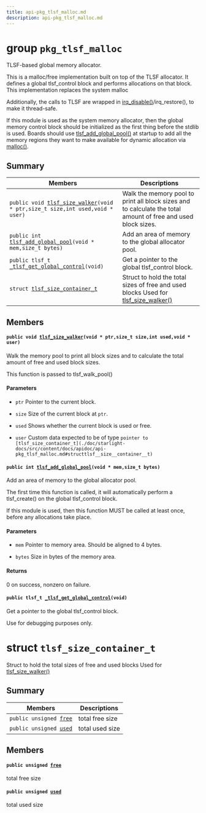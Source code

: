 ```yaml
---
title: api-pkg_tlsf_malloc.md
description: api-pkg_tlsf_malloc.md
---
```

# group `pkg_tlsf_malloc` 

TLSF-based global memory allocator.

This is a malloc/free implementation built on top of the TLSF allocator. It defines a global tlsf_control block and performs allocations on that block. This implementation replaces the system malloc

Additionally, the calls to TLSF are wrapped in [irq_disable()](./doc/starlight-docs/src/content/docs/apidoc/api-undefined.md#group__core__irq_1ga7cb620d77da293d98ccc1715d6cb9a02)/irq_restore(), to make it thread-safe.

If this module is used as the system memory allocator, then the global memory control block should be initialized as the first thing before the stdlib is used. Boards should use [tlsf_add_global_pool()](./doc/starlight-docs/src/content/docs/apidoc/api-undefined.md#group__pkg__tlsf__malloc_1ga66c0db8f9341cb9daabef2d4b08b035a) at startup to add all the memory regions they want to make available for dynamic allocation via [malloc()](./doc/starlight-docs/src/content/docs/apidoc/api-undefined.md#group__oneway__malloc_1ga7ac38fce3243a7dcf448301ee9ffd392).

## Summary

 Members                        | Descriptions                                
--------------------------------|---------------------------------------------
`public void `[`tlsf_size_walker`](#group__pkg__tlsf__malloc_1gafaa46b185f45af50d5f8be034ab5d4a3)`(void * ptr,size_t size,int used,void * user)`            | Walk the memory pool to print all block sizes and to calculate the total amount of free and used block sizes.
`public int `[`tlsf_add_global_pool`](#group__pkg__tlsf__malloc_1ga66c0db8f9341cb9daabef2d4b08b035a)`(void * mem,size_t bytes)`            | Add an area of memory to the global allocator pool.
`public tlsf_t `[`_tlsf_get_global_control`](#group__pkg__tlsf__malloc_1gae543b38e2f4916ed72ba6c0219663441)`(void)`            | Get a pointer to the global tlsf_control block.
`struct `[`tlsf_size_container_t`](#structtlsf__size__container__t) | Struct to hold the total sizes of free and used blocks Used for [tlsf_size_walker()](./doc/starlight-docs/src/content/docs/apidoc/api-undefined.md#group__pkg__tlsf__malloc_1gafaa46b185f45af50d5f8be034ab5d4a3)

## Members

#### `public void `[`tlsf_size_walker`](#group__pkg__tlsf__malloc_1gafaa46b185f45af50d5f8be034ab5d4a3)`(void * ptr,size_t size,int used,void * user)` 

Walk the memory pool to print all block sizes and to calculate the total amount of free and used block sizes.

This function is passed to tlsf_walk_pool()

#### Parameters
* `ptr` Pointer to the current block. 

* `size` Size of the current block at `ptr`. 

* `used` Shows whether the current block is used or free. 

* `user` Custom data expected to be of type `pointer to [tlsf_size_container_t](./doc/starlight-docs/src/content/docs/apidoc/api-pkg_tlsf_malloc.md#structtlsf__size__container__t)`

#### `public int `[`tlsf_add_global_pool`](#group__pkg__tlsf__malloc_1ga66c0db8f9341cb9daabef2d4b08b035a)`(void * mem,size_t bytes)` 

Add an area of memory to the global allocator pool.

The first time this function is called, it will automatically perform a tlsf_create() on the global tlsf_control block.

If this module is used, then this function MUST be called at least once, before any allocations take place.

#### Parameters
* `mem` Pointer to memory area. Should be aligned to 4 bytes. 

* `bytes` Size in bytes of the memory area.

#### Returns
0 on success, nonzero on failure.

#### `public tlsf_t `[`_tlsf_get_global_control`](#group__pkg__tlsf__malloc_1gae543b38e2f4916ed72ba6c0219663441)`(void)` 

Get a pointer to the global tlsf_control block.

Use for debugging purposes only.

# struct `tlsf_size_container_t` 

Struct to hold the total sizes of free and used blocks Used for [tlsf_size_walker()](./doc/starlight-docs/src/content/docs/apidoc/api-undefined.md#group__pkg__tlsf__malloc_1gafaa46b185f45af50d5f8be034ab5d4a3)

## Summary

 Members                        | Descriptions                                
--------------------------------|---------------------------------------------
`public unsigned `[`free`](#structtlsf__size__container__t_1a688a0caee90fbb4d47bced2c8e85b908) | total free size
`public unsigned `[`used`](#structtlsf__size__container__t_1a9a239b42283c860962b2558f9da244be) | total used size

## Members

#### `public unsigned `[`free`](#structtlsf__size__container__t_1a688a0caee90fbb4d47bced2c8e85b908) 

total free size

#### `public unsigned `[`used`](#structtlsf__size__container__t_1a9a239b42283c860962b2558f9da244be) 

total used size

